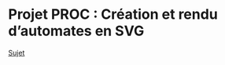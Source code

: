 # Projet PROC : Création et rendu d’automates en SVG

[Sujet](http://web4.ensiie.fr/~christophe.mouilleron/teaching/PROC/projet-suj.pdf)
